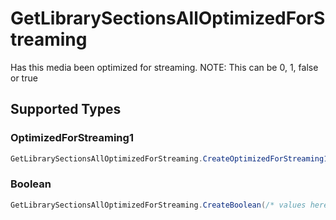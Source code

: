 # GetLibrarySectionsAllOptimizedForStreaming

Has this media been optimized for streaming. NOTE: This can be 0, 1, false or true


## Supported Types

### OptimizedForStreaming1

```csharp
GetLibrarySectionsAllOptimizedForStreaming.CreateOptimizedForStreaming1(/* values here */);
```

### Boolean

```csharp
GetLibrarySectionsAllOptimizedForStreaming.CreateBoolean(/* values here */);
```
